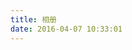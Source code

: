 ```yaml
---
title: 相册
date: 2016-04-07 10:33:01
---
```

<link type="text/css" href="/fancybox/jquery.fancybox.css" rel="stylesheet">
    <div class="instagram"><section class="archives album"><ul class="img-box-ul"></ul></section></div>

<script src="/js/photo.js"></script>